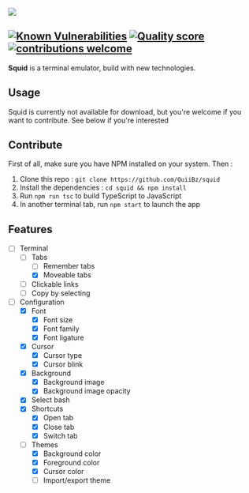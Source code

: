 ![](https://i.imgur.com/gcAGPt1.png)

[![Known Vulnerabilities](https://snyk.io/test/github/QuiiBz/squid/badge.svg?targetFile=package.json)](https://snyk.io/test/github/QuiiBz/squid?targetFile=package.json)
[![Quality score](https://www.code-inspector.com/project/4175/score/svg)](https://www.code-inspector.com/project/4175/score/svg)
[![contributions welcome](https://img.shields.io/badge/contributions-welcome-brightgreen.svg?style=flat)](https://github.com/QuiiBz/squid/issues)
----

**Squid** is a terminal emulator, build with new technologies.

## Usage
Squid is currently not available for download, but you're welcome if you want to contribute. See below if you're interested

## Contribute
First of all, make sure you have NPM installed on your system. Then :
1) Clone this repo : `git clone https://github.com/QuiiBz/squid`
2) Install the dependencies : `cd squid && npm install`
3) Run `npm run tsc` to build TypeScript to JavaScript
4) In another terminal tab, run `npm start` to launch the app

## Features
* [ ] Terminal
    * [ ] Tabs
        * [ ] Remember tabs
        * [x] Moveable tabs
    * [ ] Clickable links
    * [ ] Copy by selecting
* [ ] Configuration
    * [x] Font
        * [x] Font size
        * [x] Font family
        * [x] Font ligature
    * [x] Cursor
        * [x] Cursor type
        * [x] Cursor blink
    * [x] Background
        * [x] Background image
        * [x] Background image opacity
    * [x] Select bash
    * [x] Shortcuts
        * [x] Open tab
        * [x] Close tab
        * [x] Switch tab
    * [ ] Themes
        * [x] Background color
        * [x] Foreground color
        * [x] Cursor color
        * [ ] Import/export theme  
